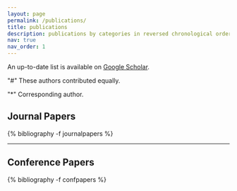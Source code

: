 ```yaml
---
layout: page
permalink: /publications/
title: publications
description: publications by categories in reversed chronological order.
nav: true
nav_order: 1
---
```


<p>An up-to-date list is available on <a href="https://scholar.google.com.au/citations?user=e07SdM8AAAAJ&hl=en" target="_blank" rel="noopener noreferrer">Google Scholar</a>.</p>

"#" These authors contributed equally. 

"*" Corresponding author. 

## Journal Papers
<!-- _pages/publications.md -->
<div class="publications">
{% bibliography -f journalpapers %}
</div>
<hr>

## Conference Papers
<!-- _pages/publications.md -->
<div class="publications">

{% bibliography -f confpapers %}
</div>




